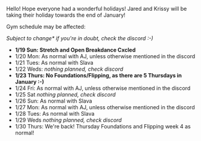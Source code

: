 Hello! Hope everyone had a wonderful holidays! Jared and Krissy will be taking their holiday towards the end of January!

Gym schedule may be affected:

_Subject to change\* if you're in doubt, check the discord :-)_

<!-- | Day/Date  | Sun                  | Mon | Tues           | Weds | Thurs                        | Fri | Sat |
|-----------|----------------------|-----|----------------|------|------------------------------|-----|-----|
| 1/19-1/25 | Slava may open & run |     | Slava may open | -    | no Foundation & Flipping 🙅   |     | -   |
| 1/26-2/1  | Slava may open & run |     | Slava may open | -    | Yes Foundations & Flipping 🫡 |     | -   | -->

- **1/19 Sun: Stretch and Open Breakdance Cxcled**
- 1/20 Mon: As normal with AJ, unless otherwise mentioned in the discord
- 1/21 Tues: As normal with Slava
- 1/22 Weds: _nothing planned, check discord_
- **1/23 Thurs: No Foundations/Flipping, as there are 5 Thursdays in January :-)**
- 1/24 Fri: As normal with AJ, unless otherwise mentioned in the discord
- 1/25 Sat _nothing planned, check discord_
- 1/26 Sun: As normal with Slava
- 1/27 Mon: As normal with AJ, unless otherwise mentioned in the discord
- 1/28 Tues: As normal with Slava
- 1/29 Weds _nothing planned, check discord_
- 1/30 Thurs: We're back! Thursday Foundations and Flipping week 4 as normal!
